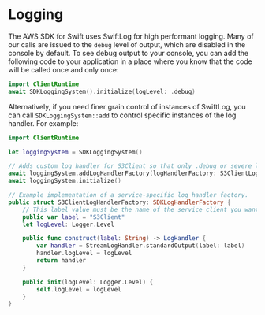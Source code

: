 # Logging

The AWS SDK for Swift uses SwiftLog for high performant logging.  Many of our calls are issued to the `debug` level of output, which are disabled in the console by default.  To see debug output to your console, you can add the following code to your application in a place where you know that the code will be called once and only once:
```swift
import ClientRuntime
await SDKLoggingSystem().initialize(logLevel: .debug)
```

Alternatively, if you need finer grain control of instances of SwiftLog, you can call `SDKLoggingSystem::add` to control specific instances of the log handler.  For example:
```swift
import ClientRuntime

let loggingSystem = SDKLoggingSystem()

// Adds custom log handler for S3Client so that only .debug or severe leveled messages get logged for S3Client.
await loggingSystem.addLogHandlerFactory(logHandlerFactory: S3ClientLogHandlerFactory(logLevel: .debug))
await loggingSystem.initialize()

// Example implementation of a service-specific log handler factory.
public struct S3ClientLogHandlerFactory: SDKLogHandlerFactory {
    // This label value must be the name of the service client you want the log handler to apply to.
    public var label = "S3Client"
    let logLevel: Logger.Level

    public func construct(label: String) -> LogHandler {
        var handler = StreamLogHandler.standardOutput(label: label)
        handler.logLevel = logLevel
        return handler
    }

    public init(logLevel: Logger.Level) {
        self.logLevel = logLevel
    }
}
```
